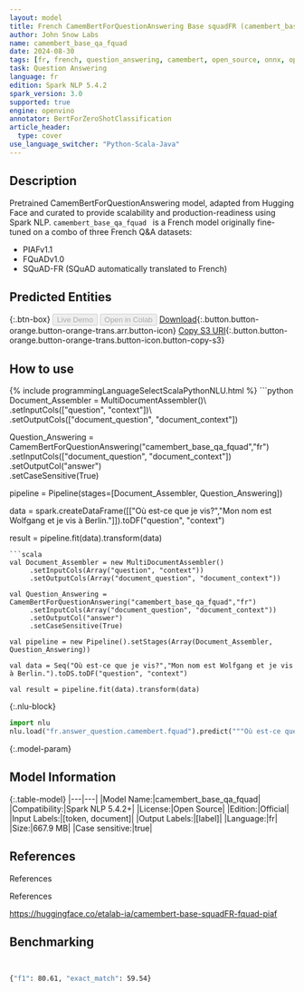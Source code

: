```yaml
---
layout: model
title: French CamemBertForQuestionAnswering Base squadFR (camembert_base_qa_fquad)
author: John Snow Labs
name: camembert_base_qa_fquad
date: 2024-08-30
tags: [fr, french, question_answering, camembert, open_source, onnx, openvino]
task: Question Answering
language: fr
edition: Spark NLP 5.4.2
spark_version: 3.0
supported: true
engine: openvino
annotator: BertForZeroShotClassification
article_header:
  type: cover
use_language_switcher: "Python-Scala-Java"
---
```


## Description

Pretrained CamemBertForQuestionAnswering model, adapted from Hugging Face and curated to provide scalability and production-readiness using Spark NLP. `camembert_base_qa_fquad ` is a French model originally fine-tuned on a combo of three French Q&A datasets:

- PIAFv1.1
- FQuADv1.0
- SQuAD-FR (SQuAD automatically translated to French)

## Predicted Entities



{:.btn-box}
<button class="button button-orange" disabled>Live Demo</button>
<button class="button button-orange" disabled>Open in Colab</button>
[Download](https://s3.amazonaws.com/auxdata.johnsnowlabs.com/public/models/camembert_base_qa_fquad_fr_5.4.2_3.0_1725015714535.zip){:.button.button-orange.button-orange-trans.arr.button-icon}
[Copy S3 URI](s3://auxdata.johnsnowlabs.com/public/models/camembert_base_qa_fquad_fr_5.4.2_3.0_1725015714535.zip){:.button.button-orange.button-orange-trans.button-icon.button-copy-s3}

## How to use



<div class="tabs-box" markdown="1">
{% include programmingLanguageSelectScalaPythonNLU.html %}
```python
Document_Assembler = MultiDocumentAssembler()\
     .setInputCols(["question", "context"])\
     .setOutputCols(["document_question", "document_context"])

Question_Answering = CamemBertForQuestionAnswering("camembert_base_qa_fquad","fr")\
     .setInputCols(["document_question", "document_context"])\
     .setOutputCol("answer")\
     .setCaseSensitive(True)

pipeline = Pipeline(stages=[Document_Assembler, Question_Answering])

data = spark.createDataFrame([["Où est-ce que je vis?","Mon nom est Wolfgang et je vis à Berlin."]]).toDF("question", "context")

result = pipeline.fit(data).transform(data)
```
```scala
val Document_Assembler = new MultiDocumentAssembler()
     .setInputCols(Array("question", "context"))
     .setOutputCols(Array("document_question", "document_context"))

val Question_Answering = CamemBertForQuestionAnswering("camembert_base_qa_fquad","fr")
     .setInputCols(Array("document_question", "document_context"))
     .setOutputCol("answer")
     .setCaseSensitive(True)

val pipeline = new Pipeline().setStages(Array(Document_Assembler, Question_Answering))

val data = Seq("Où est-ce que je vis?","Mon nom est Wolfgang et je vis à Berlin.").toDS.toDF("question", "context")

val result = pipeline.fit(data).transform(data)
```

{:.nlu-block}
```python
import nlu
nlu.load("fr.answer_question.camembert.fquad").predict("""Où est-ce que je vis?|||"Mon nom est Wolfgang et je vis à Berlin.""")
```
</div>

{:.model-param}
## Model Information

{:.table-model}
|---|---|
|Model Name:|camembert_base_qa_fquad|
|Compatibility:|Spark NLP 5.4.2+|
|License:|Open Source|
|Edition:|Official|
|Input Labels:|[token, document]|
|Output Labels:|[label]|
|Language:|fr|
|Size:|667.9 MB|
|Case sensitive:|true|

## References

References

References

https://huggingface.co/etalab-ia/camembert-base-squadFR-fquad-piaf

## Benchmarking

```bash


{"f1": 80.61, "exact_match": 59.54}
```